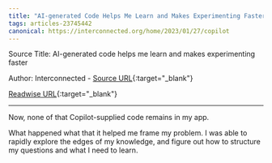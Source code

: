 ```yaml
---
title: "AI-generated Code Helps Me Learn and Makes Experimenting Faster (464548293)"
tags: articles-23745442
canonical: https://interconnected.org/home/2023/01/27/copilot
---
```


Source Title: AI-generated code helps me learn and makes experimenting faster

Author: Interconnected - [Source URL](https://interconnected.org/home/2023/01/27/copilot){:target="_blank"}

[Readwise URL](https://readwise.io/open/464548293){:target="_blank"}

---

Now, none of that Copilot-supplied code remains in my app.

What happened what that it helped me frame my problem. I was able to rapidly explore the edges of my knowledge, and figure out how to structure my questions and what I need to learn.
